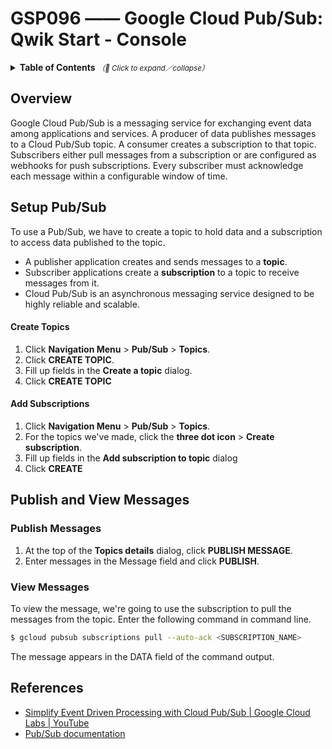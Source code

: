 # GSP096 —— Google Cloud Pub/Sub: Qwik Start - Console

<details>
  <summary>
    <strong>Table of Contents</strong>
    <small><em>（🔎 Click to expand／collapse）</em></small>
  </summary>

- [Overview](#overview)
- [Setup Pub/Sub](#setup-pubsub)
    - [Create Topics](#create-topics)
    - [Add Subscriptions](#add-subscriptions)
- [Publish and View Messages](#publish-and-view-messages)
  - [Publish Messages](#publish-messages)
  - [View Messages](#view-messages)
- [References](#references)

</details>

## Overview

Google Cloud Pub/Sub is a messaging service for exchanging event data among applications and services. A producer of data publishes messages to a Cloud Pub/Sub topic. A consumer creates a subscription to that topic. Subscribers either pull messages from a subscription or are configured as webhooks for push subscriptions. Every subscriber must acknowledge each message within a configurable window of time.

## Setup Pub/Sub

To use a Pub/Sub, we have to create a topic to hold data and a subscription to access data published to the topic.

- A publisher application creates and sends messages to a **topic**.
- Subscriber applications create a **subscription** to a topic to receive messages from it.
- Cloud Pub/Sub is an asynchronous messaging service designed to be highly reliable and scalable.

#### Create Topics

1. Click **Navigation Menu** > **Pub/Sub** > **Topics**.
2. Click **CREATE TOPIC**.
3. Fill up fields in the **Create a topic** dialog.
4. Click **CREATE TOPIC**

#### Add Subscriptions

1. Click **Navigation Menu** > **Pub/Sub** > **Topics**.
2. For the topics we've made, click the **three dot icon** > **Create subscription**.
3. Fill up fields in the **Add subscription to topic** dialog
4. Click **CREATE**

## Publish and View Messages

### Publish Messages

1. At the top of the **Topics details** dialog, click **PUBLISH MESSAGE**.
2. Enter messages in the Message field and click **PUBLISH**.

### View Messages

To view the message, we're going to use the subscription to pull the messages from the topic. Enter the following command in command line.

```bash
$ gcloud pubsub subscriptions pull --auto-ack <SUBSCRIPTION_NAME>
```

The message appears in the DATA field of the command output.

## References

- [Simplify Event Driven Processing with Cloud Pub/Sub | Google Cloud Labs | YouTube](https://www.youtube.com/watch?v=oKU2wbTXMTY)
- [Pub/Sub documentation](https://cloud.google.com/pubsub/docs)

